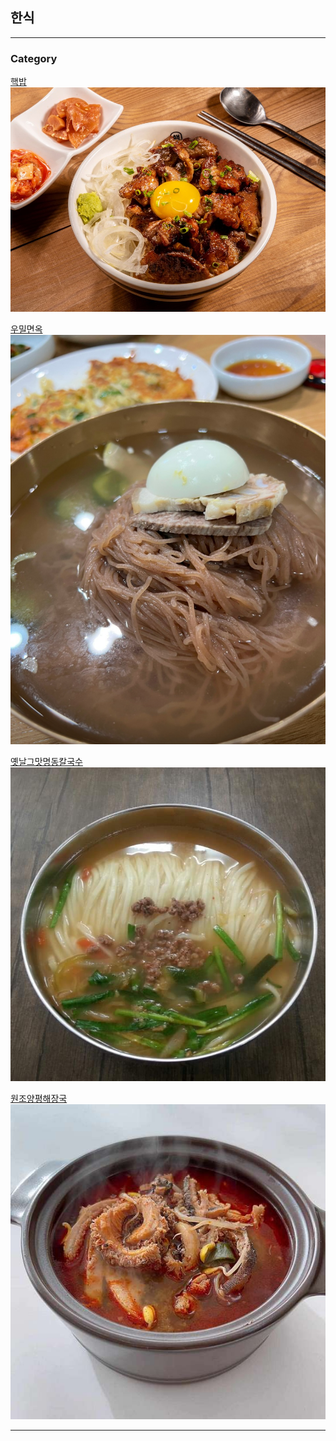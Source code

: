 ## 한식

---

### Category

[핵밥](/hackbob/hackbob.md)
<img src="hackbob/img/food.jpg?raw=true"/>

[우밀면옥](/woomil/woomil.md)
<img src="woomil/img/food.png?raw=true"/>

[옛날그맛명동칼국수](/myongdong/myongdong.md)
<img src="myongdong/img/food.jpg?raw=true"/>

[원조양평해장국](/originalyangpyeong/originalyangpyeong.md)
<img src="originalyangpyeong/img/food.jpeg?raw=true"/>

---
